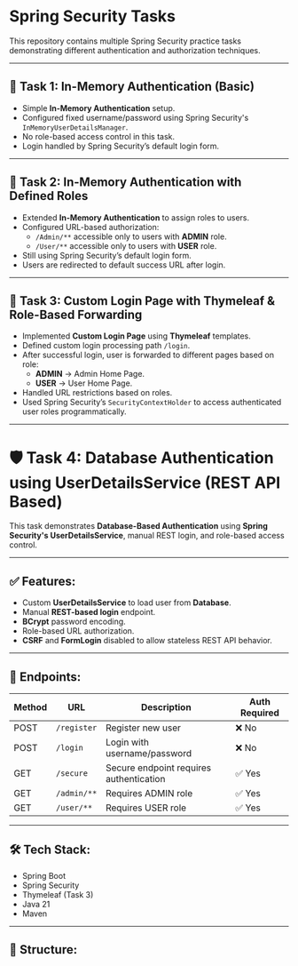 # Spring Security Tasks

This repository contains multiple Spring Security practice tasks demonstrating different authentication and authorization techniques.

---

## 📝 Task 1: In-Memory Authentication (Basic)

- Simple **In-Memory Authentication** setup.
- Configured fixed username/password using Spring Security's `InMemoryUserDetailsManager`.
- No role-based access control in this task.
- Login handled by Spring Security’s default login form.
  
---

## 📝 Task 2: In-Memory Authentication with Defined Roles

- Extended **In-Memory Authentication** to assign roles to users.
- Configured URL-based authorization:
  - `/Admin/**` accessible only to users with **ADMIN** role.
  - `/User/**` accessible only to users with **USER** role.
- Still using Spring Security’s default login form.
- Users are redirected to default success URL after login.

---

## 📝 Task 3: Custom Login Page with Thymeleaf & Role-Based Forwarding

- Implemented **Custom Login Page** using **Thymeleaf** templates.
- Defined custom login processing path `/login`.
- After successful login, user is forwarded to different pages based on role:
  - **ADMIN** → Admin Home Page.
  - **USER** → User Home Page.
- Handled URL restrictions based on roles.
- Used Spring Security’s `SecurityContextHolder` to access authenticated user roles programmatically.

---
# 🛡️ Task 4: Database Authentication using UserDetailsService (REST API Based)

This task demonstrates **Database-Based Authentication** using **Spring Security's UserDetailsService**, manual REST login, and role-based access control.

---

## ✅ Features:
- Custom **UserDetailsService** to load user from **Database**.
- Manual **REST-based login** endpoint.
- **BCrypt** password encoding.
- Role-based URL authorization.
- **CSRF** and **FormLogin** disabled to allow stateless REST API behavior.

---

## 📂 Endpoints:

| Method | URL          | Description                                    | Auth Required |
|--------|--------------|------------------------------------------------|---------------|
| POST   | `/register`   | Register new user                              | ❌ No          |
| POST   | `/login`      | Login with username/password                  | ❌ No          |
| GET    | `/secure`     | Secure endpoint requires authentication       | ✅ Yes         |
| GET    | `/admin/**`   | Requires ADMIN role                           | ✅ Yes         |
| GET    | `/user/**`    | Requires USER role                            | ✅ Yes         |

---



## 🛠️ Tech Stack:
- Spring Boot
- Spring Security
- Thymeleaf (Task 3)
- Java 21
- Maven

---

## 📁 Structure:
